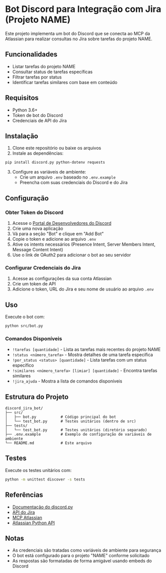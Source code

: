 # Bot Discord para Integração com Jira (Projeto NAME)

Este projeto implementa um bot do Discord que se conecta ao MCP da Atlassian para realizar consultas no Jira sobre tarefas do projeto NAME.

## Funcionalidades

- Listar tarefas do projeto NAME
- Consultar status de tarefas específicas
- Filtrar tarefas por status
- Identificar tarefas similares com base em conteúdo

## Requisitos

- Python 3.6+
- Token de bot do Discord
- Credenciais de API do Jira

## Instalação

1. Clone este repositório ou baixe os arquivos
2. Instale as dependências:

```bash
pip install discord.py python-dotenv requests
```

3. Configure as variáveis de ambiente:
   - Crie um arquivo `.env` baseado no `.env.example`
   - Preencha com suas credenciais do Discord e do Jira

## Configuração

### Obter Token do Discord

1. Acesse o [Portal de Desenvolvedores do Discord](https://discord.com/developers/applications)
2. Crie uma nova aplicação
3. Vá para a seção "Bot" e clique em "Add Bot"
4. Copie o token e adicione ao arquivo `.env`
5. Ative os intents necessários (Presence Intent, Server Members Intent, Message Content Intent)
6. Use o link de OAuth2 para adicionar o bot ao seu servidor

### Configurar Credenciais do Jira

1. Acesse as configurações da sua conta Atlassian
2. Crie um token de API
3. Adicione o token, URL do Jira e seu nome de usuário ao arquivo `.env`

## Uso

Execute o bot com:

```bash
python src/bot.py
```

### Comandos Disponíveis

- `!tarefas [quantidade]` - Lista as tarefas mais recentes do projeto NAME
- `!status <número_tarefa>` - Mostra detalhes de uma tarefa específica
- `!por_status <status> [quantidade]` - Lista tarefas com um status específico
- `!similares <número_tarefa> [limiar] [quantidade]` - Encontra tarefas similares
- `!jira_ajuda` - Mostra a lista de comandos disponíveis

## Estrutura do Projeto

```
discord_jira_bot/
├── src/
│   ├── bot.py           # Código principal do bot
│   └── test_bot.py      # Testes unitários (dentro de src)
├── tests/
│   └── test_bot.py      # Testes unitários (diretório separado)
├── .env.example         # Exemplo de configuração de variáveis de ambiente
└── README.md            # Este arquivo
```

## Testes

Execute os testes unitários com:

```bash
python -m unittest discover -s tests
```

## Referências

- [Documentação do discord.py](https://discordpy.readthedocs.io/)
- [API do Jira](https://developer.atlassian.com/server/jira/platform/jira-rest-api-examples/)
- [MCP Atlassian](https://pypi.org/project/mcp-atlassian/)
- [Atlassian Python API](https://github.com/atlassian-api/atlassian-python-api)

## Notas

- As credenciais são tratadas como variáveis de ambiente para segurança
- O bot está configurado para o projeto "NAME" conforme solicitado
- As respostas são formatadas de forma amigável usando embeds do Discord
